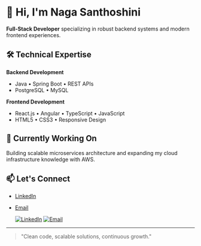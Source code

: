 # 👋 Hi, I'm Naga Santhoshini

**Full-Stack Developer** specializing in robust backend systems and modern frontend experiences.

## 🛠 Technical Expertise

**Backend Development**
- Java • Spring Boot • REST APIs 
- PostgreSQL • MySQL 

**Frontend Development**  
- React.js • Angular • TypeScript • JavaScript
- HTML5 • CSS3 • Responsive Design


## 💼 Currently Working On

Building scalable microservices architecture and expanding my cloud infrastructure knowledge with AWS.

## 📫 Let's Connect
- [LinkedIn](https://www.linkedin.com/in/nagasanthoshini/)
- [Email](santhoshinipodduturi@gmail.com)

  [![LinkedIn](https://img.shields.io/badge/LinkedIn-0077B5?style=flat&logo=linkedin&logoColor=white)](https://www.linkedin.com/in/nagasanthoshini/)
[![Email](https://img.shields.io/badge/Email-D14836?style=flat&logo=gmail&logoColor=white)](mailto:santhoshinipodduturi@gmail.com)


---

> "Clean code, scalable solutions, continuous growth."
